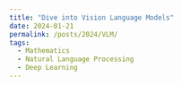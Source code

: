 ```yaml
---
title: "Dive into Vision Language Models"
date: 2024-01-21
permalink: /posts/2024/VLM/
tags:
  - Mathematics
  - Natural Language Processing 
  - Deep Learning
---
```


<head>
    <style type="text/css">
        figure{text-align: center;}
        math{text-align: center;}
    </style>
</head>